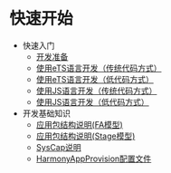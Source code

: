 # 快速开始

- 快速入门
  - [开发准备](start-overview.md)
  - [使用eTS语言开发（传统代码方式）](start-with-ets.md)
  - [使用eTS语言开发（低代码方式）](start-with-ets-low-code.md)
  - [使用JS语言开发（传统代码方式）](start-with-js.md)
  - [使用JS语言开发（低代码方式）](start-with-js-low-code.md)
- 开发基础知识
  - [应用包结构说明(FA模型)](package-structure.md)
  - [应用包结构说明(Stage模型)](stage-structure.md)
  - [SysCap说明](syscap.md)
  - [HarmonyAppProvision配置文件](app-provision-structure.md)

